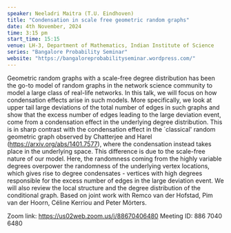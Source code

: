 ```yaml
---
speaker: Neeladri Maitra (T.U. Eindhoven)
title: "Condensation in scale free geometric random graphs"
date: 4th November, 2024
time: 3:15 pm
start_time: 15:15
venue: LH-3, Department of Mathematics, Indian Institute of Science
series: "Bangalore Probability Seminar"
website: "https://bangaloreprobabilityseminar.wordpress.com/"
---
```

Geometric random graphs with a scale-free degree distribution has been the go-to model of random graphs in the network science community to model a large class of real-life networks. In this talk, we will focus on how condensation effects arise in such models. More specifically, we look at upper tail large deviations of the total number of edges in such graphs and show that the excess number of edges leading to the large deviation event, come from a condensation effect in the underlying degree distribution. This is in sharp contrast with the condensation effect in the `classical' random geometric graph observed by Chatterjee and Harel (https://arxiv.org/abs/1401.7577), where the condensation instead takes place in the underlying space. This difference is due to the scale-free nature of our model. Here, the randomness coming from the highly variable degrees overpower the randomness of the underlying vertex locations, which gives rise to degree condensates - vertices with high degrees responsible for the excess number of edges in the large deviation event. We will also review the local structure and the degree distribution of the conditional graph. Based on joint work with Remco van der Hofstad, Pim van der Hoorn, Céline Kerriou and Peter Mörters.

Zoom link: <https://us02web.zoom.us/j/88670406480>
Meeting ID: 886 7040 6480
